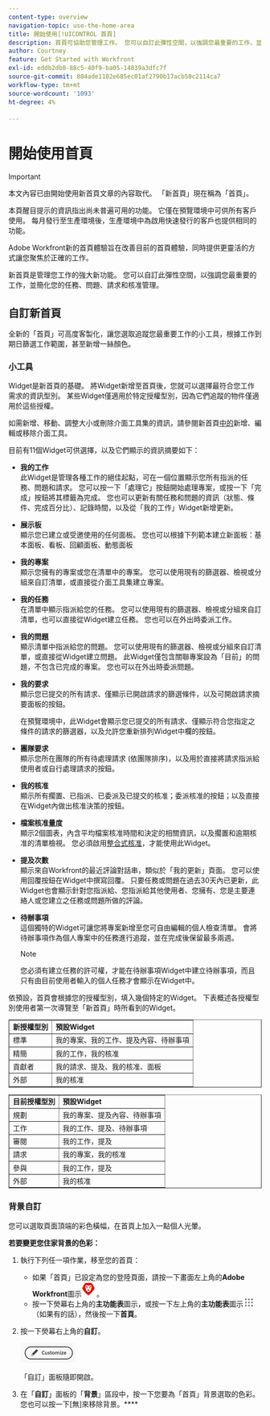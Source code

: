 ```yaml
---
content-type: overview
navigation-topic: use-the-home-area
title: 開始使用[!UICONTROL 首頁]
description: 首頁可協助您管理工作。 您可以自訂此彈性空間，以強調您最重要的工作，並簡化您的任務、問題、請求和核准管理。
author: Courtney
feature: Get Started with Workfront
exl-id: eddb2db0-88c5-40f9-ba05-14839a3dfc7f
source-git-commit: 884ade1102e685ec01af2790b17acb50c2114ca7
workflow-type: tm+mt
source-wordcount: '1093'
ht-degree: 4%

---
```


# 開始使用首頁

<!--Audited: 12/2023-->

>[!IMPORTANT]
>
>本文內容已由開始使用新首頁文章的內容取代。 「新首頁」現在稱為「首頁」。

<span class="preview">本頁醒目提示的資訊指出尚未普遍可用的功能。 它僅在預覽環境中可供所有客戶使用。 每月發行至生產環境後，生產環境中為啟用快速發行的客戶也提供相同的功能。</span>

Adobe Workfront新的首頁體驗旨在改善目前的首頁體驗，同時提供更靈活的方式讓您聚焦於正確的工作。

新首頁是管理您工作的強大新功能。 您可以自訂此彈性空間，以強調您最重要的工作，並簡化您的任務、問題、請求和核准管理。

## 自訂新首頁

全新的「首頁」可高度客製化，讓您選取追蹤您最重要工作的小工具，根據工作到期日篩選工作範圍，甚至新增一絲顏色。

### 小工具

Widget是新首頁的基礎。 將Widget新增至首頁後，您就可以選擇最符合您工作需求的資訊型別。 某些Widget僅適用於特定授權型別，因為它們追蹤的物件僅適用於這些授權。

如需新增、移動、調整大小或刪除介面工具集的資訊，請參閱新首頁[中的](/help/quicksilver/workfront-basics/using-home/using-the-home-area/add-edit-remove-widgets-in-new-home.md)新增、編輯或移除介面工具。

目前有11個Widget可供選擇，以及它們顯示的資訊摘要如下：

* **我的工作**\
    此Widget是管理各種工作的絕佳起點，可在一個位置顯示您所有指派的任務、問題和請求。 您可以按一下「處理它」按鈕開始處理專案，或按一下「完成」按鈕將其標籤為完成。 您也可以更新有關任務和問題的資訊（狀態、條件、完成百分比）、記錄時間，以及從「我的工作」Widget新增更新。

* **展示板**\
    顯示您已建立或受邀使用的任何面板。 您也可以根據下列範本建立新面板：基本面板、看板、回顧面板、動態面板

* **我的專案**\
    顯示您擁有的專案或您在清單中的專案。 您可以使用現有的篩選器、檢視或分組來自訂清單，或直接從介面工具集建立專案。

* **我的任務**\
    在清單中顯示指派給您的任務。 您可以使用現有的篩選器、檢視或分組來自訂清單，也可以直接從Widget建立任務。 您也可以在外出時委派工作。

* **我的問題**\
    顯示清單中指派給您的問題。 您可以使用現有的篩選器、檢視或分組來自訂清單，或直接從Widget建立問題。 此Widget僅包含關聯專案設為「目前」的問題，不包含已完成的專案。 您也可以在外出時委派問題。

* **我的要求**\
    顯示您已提交的所有請求、僅顯示已開啟請求的篩選條件，以及可開啟請求摘要面板的按鈕。

  <span class="preview">在預覽環境中，此Widget會顯示您已提交的所有請求、僅顯示符合您指定之條件的請求的篩選器，以及允許您重新排列Widget中欄的按鈕。</span>


* **團隊要求**\
    顯示您所在團隊的所有待處理請求 (依團隊排序)，以及用於直接將請求指派給使用者或自行處理請求的按鈕。

* **我的核准**\
    顯示所有擱置、已指派、已委派及已提交的核准；委派核准的按鈕；以及直接在Widget內做出核准決策的按鈕。

* **檔案核准量度**\
        顯示2個圖表，內含平均檔案核准時間和決定的相關資訊，以及擱置和逾期核准的清單檢視。 您必須啟用[整合式核准](/help/quicksilver/review-and-approve-work/document-reviews-and-approvals/document-approvals-overview.md)，才能使用此Widget。

* **提及次數**\
    顯示來自Workfront的最近評論對話串，類似於「我的更新」頁面。 您可以使用回覆按鈕在Widget中撰寫回覆。 只要任務或問題在過去30天內已更新，此Widget也會顯示針對您指派給、您指派給其他使用者、您擁有、您是主要連絡人或您建立之任務或問題所做的評論。

* **待辦事項**\
    這個獨特的Widget可讓您將專案新增至您可自由編輯的個人檢查清單。 會將待辦事項作為個人專案中的任務進行追蹤，並在完成後保留最多兩週。

  >[!NOTE]
  >
  >您必須有建立任務的許可權，才能在待辦事項Widget中建立待辦事項，而且只有由目前使用者輸入的個人任務才會顯示在Widget中。

依預設，首頁會根據您的授權型別，填入幾個特定的Widget。 下表概述各授權型別使用者第一次導覽至「新首頁」時所看到的Widget。

<table border="1" class="inlineTable">
    <tr>
        <td><b>新授權型別</b></td>
        <td><b>預設Widget</b></td>
    </tr>
    <tr>
        <td>標準</td>
        <td>我的專案、我的工作、提及內容、待辦事項</td>
    </tr>
    <tr>
        <td>精簡</td>
        <td>我的工作，我的核准</td>
    </tr>
    <tr>
        <td>貢獻者</td>
        <td>我的請求、提及、我的核准、面板</td>
    </tr>
    <tr>
        <td>外部</td>
        <td>我的核准</td>
    </tr>
</table>

<table border="1" class="inlineTable">
    <tr>
        <td><b>目前授權型別</b></td>
        <td><b>預設Widget</b></td>
    </tr>
    <tr>
        <td>規劃</td>
        <td>我的專案、提及內容、待辦事項</td>
    </tr>
    <tr>
        <td>工作</td>
        <td>我的工作、提及、待辦事項</td>
    </tr>
    <tr>
        <td>審閱</td>
        <td>我的工作，提及</td>
    </tr>
    <tr>
        <td>請求</td>
        <td>我的專案，我的核准</td>
    </tr>
    <tr>
        <td>參與</td>
        <td>我的工作，提及</td>
    </tr>
    <tr>
        <td>外部</td>
        <td>我的核准</td>
    </tr>
</table>

### 背景自訂

您可以選取頁面頂端的彩色橫幅，在首頁上加入一點個人光暈。

**若要變更您住家背景的色彩：**

1. 執行下列任一項作業，移至您的首頁：

   * 如果「首頁」已設定為您的登陸頁面，請按一下畫面左上角的&#x200B;**Adobe Workfront**&#x200B;圖示![Adobe Workfront圖示](assets/home-icon-30x29.png)。
   * 按一下熒幕右上角的&#x200B;**主功能表**&#x200B;圖示，或按一下左上角的&#x200B;**主功能表**&#x200B;圖示![主功能表圖示](assets/main-menu-icon.png) （如果有的話），然後按一下&#x200B;**首頁**。

1. 按一下熒幕右上角的&#x200B;**自訂**。

   ![自訂按鈕](assets/customize-button.png)

   「自訂」面板隨即開啟。

1. 在「**自訂**」面板的「**背景**」區段中，按一下您要為「首頁」背景選取的色彩。 您也可以按一下[無]來移除背景。****















<!--
Home helps you manage your work. You can customize this flexible space to highlight the work that is most important to you and streamline your task, issue, request, and approval management.

## Customize Home

Home is designed to be highly customizable, allowing you to select the widgets that track your most important work, filter the scope of that work based on when it's due, and even add a splash of color.

### Background customization

You can add a bit of personal flare to your Home page by selecting a colorful banner for the top of the page.

**To change the color of your Home background:**

1. Go to your Home page, by doing one of the following: 

    * If Home is set as your landing page, click the **Adobe Workfront** icon ![Adobe Workfront Icon](../new-home/assets/home-icon-30x29.png) in the upper-left corner of your screen.
    * Click the **Main Menu** icon in the upper-right corner of the screen, or the **Main Menu** icon ![Main Menu Icon](../new-home/assets/main-menu-icon-left-nav.png) in the upper-left corner, if available, then click **Home**.

1. Click **Customize** at the upper-right corner of the screen.

    ![Customize Button](../new-home/assets/customize-button.png)

    The Customize panel opens. 

1. In the **Background** section of the **Customize** panel, click the color you would like to select for your Home background. You can also click **None** to remove the background.

## Manage you work

### Add Widgets

Widgets are the foundation of the new Home. By adding widgets to your Home page, you can choose the type of information that displays to best meet your work needs. Some widgets are only available to specific license types, as the objects they track are only available to those licenses. 

For information on adding, moving, resizing, or deleting widgets, see [Add, edit, or remove widgets in Home](/help/quicksilver/workfront-basics/using-home/using-the-home-area/add-edit-remove-widgets-in-new-home.md).

-->
